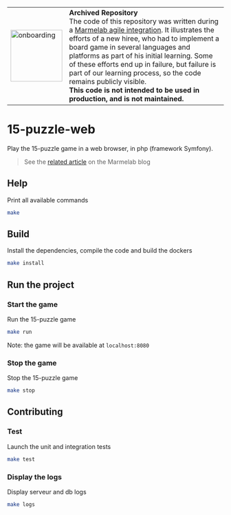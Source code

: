<table>
        <tr>
            <td><img width="120" src="https://cdnjs.cloudflare.com/ajax/libs/octicons/8.5.0/svg/rocket.svg" alt="onboarding" /></td>
            <td><strong>Archived Repository</strong><br />
            The code of this repository was written during a <a href="https://marmelab.com/blog/2018/09/05/agile-integration.html">Marmelab agile integration</a>. It illustrates the efforts of a new hiree, who had to implement a board game in several languages and platforms as part of his initial learning. Some of these efforts end up in failure, but failure is part of our learning process, so the code remains publicly visible.<br />
        <strong>This code is not intended to be used in production, and is not maintained.</strong>
        </td>
        </tr>
</table>

# 15-puzzle-web

Play the 15-puzzle game in a web browser, in php (framework Symfony).

> See the [related article](https://marmelab.com/blog/2018/01/08/jeu-du-taquin-en-php.html) on the Marmelab blog

## Help

Print all available commands

```bash
make
```

## Build

Install the dependencies, compile the code and build the dockers

```bash
make install
```

## Run the project

### Start the game

Run the 15-puzzle game

```bash
make run
```

Note: the game will be available at `localhost:8080`

### Stop the game

Stop the 15-puzzle game

```bash
make stop
```

## Contributing

### Test

Launch the unit and integration tests

```bash
make test
```

### Display the logs

Display serveur and db logs

```bash
make logs
```
